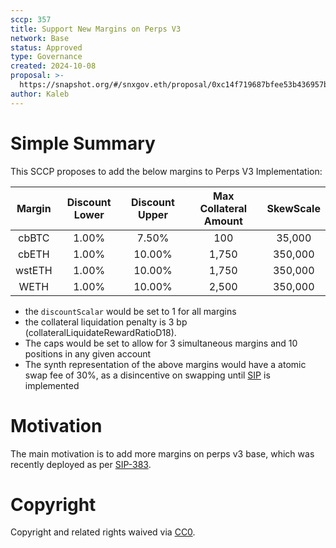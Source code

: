 ```yaml
---
sccp: 357
title: Support New Margins on Perps V3
network: Base
status: Approved
type: Governance
created: 2024-10-08
proposal: >-
  https://snapshot.org/#/snxgov.eth/proposal/0xc14f719687bfee53b436957bda6d631bc3f1847ce11e3f76945d49d36d46adbd
author: Kaleb
---
```


# Simple Summary

This SCCP proposes to add the below margins to Perps V3 Implementation:

| **Margin** | **Discount Lower** | **Discount Upper** | **Max Collateral Amount** | **SkewScale** |
|:----------:|:------------------:|:------------------:|:-------------------------:|:-------------:|
|    cbBTC   |        1.00%       |        7.50%       |            100            |     35,000    |
|   cbETH    |        1.00%       |       10.00%       |           1,750           |    350,000    |
|   wstETH   |        1.00%       |       10.00%       |           1,750           |    350,000    |
|   WETH     |        1.00%      |       10.00%       |           2,500           |    350,000    |

- the `discountScalar` would be set to 1 for all margins
- the collateral liquidation penalty is 3 bp (collateralLiquidateRewardRatioD18).
- The caps would be set to allow for 3 simultaneous margins and 10 positions in any given account
- The synth representation of the above margins would have a atomic swap fee of 30%, as a disincentive on swapping until [SIP](https://sips.synthetix.io/sips/sip-406/) is implemented

# Motivation

The main motivation is to add more margins on perps v3 base, which was recently deployed as per [SIP-383](https://sips.synthetix.io/sips/sip-383/).


# Copyright
Copyright and related rights waived via [CC0](https://creativecommons.org/publicdomain/zero/1.0/).
